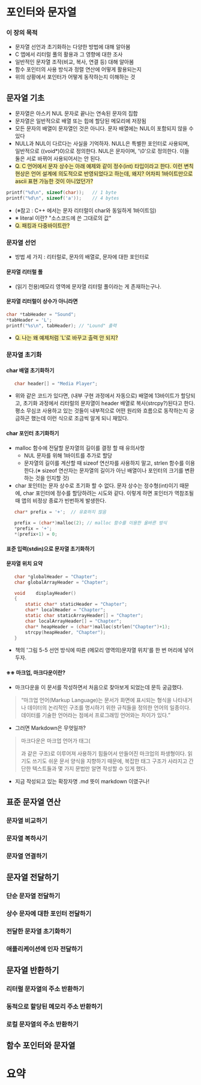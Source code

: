# 포인터와 문자열
 ### 이 장의 목적
 - 문자열 선언과 초기화하는 다양한 방법에 대해 알아봄
 - C 앱에서 리터럴 풀의 활용과 그 영향에 대한 조사
 - 일반적인 문자열 조작(비교, 복사, 연결 등) 대해 알아봄
 - 함수 포인터의 사용 방식과 정렬 연산에 어떻게 활용되는지
 - 위의 상황에서 포인터가 어떻게 동작하는지 이해하는 것

## 문자열 기초
 - 문자열은 아스키 NUL 문자로 끝나는 연속된 문자의 집합
 - 문자열은 일반적으로 배열 또는 힙에 할당된 메모리에 저장됨
 - 모든 문자의 배열이 문자열인 것은 아니다. 문자 배열에는 NUL이 포함되지 않을 수 있다
 - NULL과 NUL이 다르다는 사실을 기억하자. NULL은 특별한 포인터로 사용되며, 일반적으로 ((void*)0)으로 정의한다. NUL은 문자이며, '\0'으로 정의한다. 이들 둘은 서로 바뀌어 사용되어서는 안 된다.
 - <span style = 'background-color:#fff5b1'>Q. C 언어에서 문자 상수는 아래 예제와 같이 정수(int) 타입이라고 한다. 이런 변칙 현상은 언어 설계에 의도적으로 반영되었다고 하는데, 왜지? 어차피 1바이트만으로 ascii 표현 가능한 것이 아니었던가?</span>
  ```c
  printf("%d\n", sizeof(char));   // 1 byte
  printf("%d\n", sizeof('a'));	  // 4 bytes
  ```
  - (※참고 : C++ 에서는 문자 리터럴이 char와 동일하게 1바이트임)
   - ※ literal 이란? "소스코드에 쓴 그대로의 값"
  - <span style = 'background-color:#fff5b1'>Q. 패킹과 다중바이트란?</span>
 
 ### 문자열 선언
 - 방법 세 가지 : 리터럴로, 문자의 배열로, 문자에 대한 포인터로
 #### 문자열 리터럴 풀
 - (읽기 전용)메모리 영역에 문자열 리터럴 풀이라는 게 존재하는구나.
 #### 문자열 리터럴이 상수가 아니라면
 ```c
 char *tabHeader = "Sound";
 *tabHeader = 'L';
 printf("%s\n", tabHeader); // "Lound" 출력
 ```
 - <span style = 'background-color:#fff5b1'>Q. 나는 왜 예제처럼 'L'로 바꾸고 출력 안 되지?</span>
 ### 문자열 초기화
 #### char 배열 초기화하기
 ```c
    char header[] = "Media Player";
 ```
 - 위와 같은 코드가 있다면, (내부 구현 과정에서 자동으로) 배열에 13바이트가 할당되고, 초기화 과정에서 리터럴의 문자열이 header 배열로 복사(strcpy?)된다고 한다. 평소 무심코 사용하고 있는 것들이 내부적으로 어떤 원리와 흐름으로 동작하는지 궁금하곤 했는데 이런 식으로 조금씩 알게 되니 재밌다.
 #### char 포인터 초기화하기
 - malloc 함수에 전달할 문자열의 길이를 결정 할 때 유의사항
    - NUL 문자를 위해 1바이트를 추가로 할당
    - 문자열의 길이를 계산할 때 sizeof 연산자를 사용하지 말고, strlen 함수를 이용한다.(※ sizeof 연산자는 문자열의 길이가 아닌 배열이나 포인터의 크기를 변환하는 것을 인지할 것)
 - char 포인터는 문자 상수로 초기화 할 수 없다. 문자 상수는 정수형(int)이기 때문에, char 포인터에 정수를 할당하려는 시도와 같다. 이렇게 하면 포인터가 역참조될 때 앱의 비정상 종료가 빈번하게 발생한다.
 ```c
    char* prefix = '+';  // 유효하지 않음
    
    prefix = (char*)malloc(2); // malloc 함수를 이용한 올바른 방식
    *prefix = '+';
    *(prefix+1) = 0;
 ```
 #### 표준 입력(stdin)으로 문자열 초기화하기
 #### 문자열 위치 요약
 ```c
    char *globalHeader = "Chapter";
    char globalArrayHeader = "Chapter";

    void	displayHeader()
    {
        static char* staticHeader = "Chapter";
        char* localHeader = "Chapter";
        static char staticArrayHeader[] = "Chapter";
        char localArrayHeader[] = "Chapter";
        char* heapHeader = (char*)malloc(strlen("Chapter")+1);
        strcpy(heapHeader, "Chapter");
    }
 ```
 - 책의 '그림 5-5 선언 방식에 따른 (메모리 영역의)문자열 위치'를 한 번 머리에 넣어두자.

 #### ※※ 마크업, 마크다운이란?
 - 마크다운을 이 문서를 작성하면서 처음으로 찾아보게 되었는데 문득 궁금했다.
 > “마크업 언어(Markup Language)는 문서가 화면에 표시되는 형식을 나타내거나 데이터의 논리적인 구조를 명시하기 위한 규칙들을 정의한 언어의 일종이다. 데이터를 기술한 언어라는 점에서 프로그래밍 언어와는 차이가 있다.”
 - 그러면 Markdown은 무엇일까?
 > 마크다운은 마크업 언어가 태그(<div> </div>과 같은 구조)로 이루어져 사용하기 힘들어서 만들어진 마크업의 파생형이다. 읽기도 쓰기도 쉬운 문서 양식을 지향하기 때문에, 복잡한 태그 구조가 사라지고 간단한 텍스트들과 몇 가지 문법만 알면 작성할 수 있게 했다.
 - 지금 작성되고 있는 확장자명 .md 뜻이 markdown 이였구나!
 
## 표준 문자열 연산
 ### 문자열 비교하기
 ### 문자열 복하사기
 ### 문자열 연결하기

## 문자열 전달하기
 ### 단순 문자열 전달하기
 ### 상수 문자에 대한 포인터 전달하기
 ### 전달한 문자열 초기화하기
 ### 애플리케이션에 인자 전달하기

## 문자열 반환하기
 ### 리터럴 문자열의 주소 반환하기
 ### 동적으로 할당된 메모리 주소 반환하기
 ### 로컬 문자열의 주소 반환하기

## 함수 포인터와 문자열

# 요약
